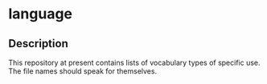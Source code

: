 # language

## Description 

This repository at present contains lists of vocabulary types of specific use. The file names should speak for themselves.
